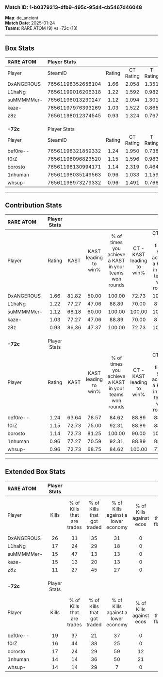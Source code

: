 ### Match ID: 1-b0379213-dfb9-495c-95d4-cb5467d46048  
**Map**: de_ancient  
**Match Date**: 2025-01-24  
**Teams**: RARE ATOM (9) vs -72c (13)  

---  

## Box Stats  

| **RARE ATOM** | Player Stats      |        |           |          |       |       |       |         |        |      |     |
| :- | :- | :-: | :-: | :-: | :-: | :-: | :-: | :-: | :-: | :-: | :-: |
| Player        | SteamID           | Rating | CT Rating | T Rating | KAST  |  ADR  | Kills | Assists | Deaths | K/D  | HS% |
| DxANGEROUS    | 76561198352656104 |  1.66  |   2.058   |  1.351   | 81.82 | 112.7 |  26   |    2    |   16   | 1.63 | 69  |
| L1haNg        | 76561199016206318 |  1.22  |   1.592   |  0.982   | 77.27 | 93.8  |  17   |    8    |   17   | 1.00 | 64  |
| suMMMMMer-    | 76561198013230247 |  1.12  |   1.094   |  1.301   | 68.18 | 88.5  |  15   |    5    |   14   | 1.07 | 80  |
| kaze-         | 76561197976393269 |  1.03  |   1.522   |  0.865   | 77.27 | 69.5  |  15   |    1    |   17   | 0.88 | 40  |
| z8z           | 76561198012374545 |  0.93  |   1.324   |  0.767   | 86.36 | 52.1  |  11   |    5    |   16   | 0.69 | 45  |
|               |                   |        |           |          |       |       |       |         |        |      |     |
|               |                   |        |           |          |       |       |       |         |        |      |     |
|               |                   |        |           |          |       |       |       |         |        |      |     |
| **-72c**      | Player Stats      |        |           |          |       |       |       |         |        |      |     |
| Player        | SteamID           | Rating | CT Rating | T Rating | KAST  |  ADR  | Kills | Assists | Deaths | K/D  | HS% |
| bef0re--      | 76561198321859332 |  1.24  |   1.950   |  0.738   | 63.64 | 88.9  |  19   |    4    |   14   | 1.36 | 52  |
| f0rZ          | 76561198096823520 |  1.15  |   1.596   |  0.983   | 72.73 | 88.5  |  16   |    8    |   16   | 1.00 | 18  |
| borosto       | 76561198130994171 |  1.14  |   2.319   |  0.464   | 72.73 | 88.0  |  17   |    7    |   18   | 0.94 | 70  |
| 1nhuman       | 76561198035149563 |  0.96  |   1.033   |  1.159   | 77.27 | 50.2  |  14   |    7    |   17   | 0.82 | 35  |
| whsup-        | 76561198973279332 |  0.96  |   1.491   |  0.766   | 72.73 | 77.9  |  14   |    7    |   19   | 0.74 | 64  |
---  

## Contribution Stats  

| **RARE ATOM** | Player Stats |       |                      |                                                        |                           |                                                             |                          |                                                            |
| :- | :-: | :-: | :-: | :-: | :-: | :-: | :-: | :-: |
| Player        |    Rating    | KAST  | KAST leading to win% | % of times you achieve a KAST in your teams won rounds | CT - KAST leading to win% | CT - % of times you achieve a KAST in your teams won rounds | T - KAST leading to win% | T - % of times you achieve a KAST in your teams won rounds |
| DxANGEROUS    |     1.66     | 81.82 |        50.00         |                         100.00                         |           72.73           |                           100.00                            |          14.29           |                           100.00                           |
| L1haNg        |     1.22     | 77.27 |        47.06         |                         88.89                          |           70.00           |                            87.50                            |          14.29           |                           100.00                           |
| suMMMMMer-    |     1.12     | 68.18 |        60.00         |                         100.00                         |          100.00           |                           100.00                            |          14.29           |                           100.00                           |
| kaze-         |     1.03     | 77.27 |        47.06         |                         88.89                          |           70.00           |                            87.50                            |          14.29           |                           100.00                           |
| z8z           |     0.93     | 86.36 |        47.37         |                         100.00                         |           72.73           |                           100.00                            |          12.50           |                           100.00                           |
|               |              |       |                      |                                                        |                           |                                                             |                          |                                                            |
|               |              |       |                      |                                                        |                           |                                                             |                          |                                                            |
|               |              |       |                      |                                                        |                           |                                                             |                          |                                                            |
| **-72c**      | Player Stats |       |                      |                                                        |                           |                                                             |                          |                                                            |
| Player        |    Rating    | KAST  | KAST leading to win% | % of times you achieve a KAST in your teams won rounds | CT - KAST leading to win% | CT - % of times you achieve a KAST in your teams won rounds | T - KAST leading to win% | T - % of times you achieve a KAST in your teams won rounds |
| bef0re--      |     1.24     | 63.64 |        78.57         |                         84.62                          |           88.89           |                            88.89                            |          60.00           |                           75.00                            |
| f0rZ          |     1.15     | 72.73 |        75.00         |                         92.31                          |           88.89           |                            88.89                            |          57.14           |                           100.00                           |
| borosto       |     1.14     | 72.73 |        81.25         |                         100.00                         |           90.00           |                           100.00                            |          66.67           |                           100.00                           |
| 1nhuman       |     0.96     | 77.27 |        70.59         |                         92.31                          |           88.89           |                            88.89                            |          50.00           |                           100.00                           |
| whsup-        |     0.96     | 72.73 |        68.75         |                         84.62                          |          100.00           |                            77.78                            |          44.44           |                           100.00                           |
---  

## Extended Box Stats  

| **RARE ATOM** | Player Stats |                            |                            |                                    |                         |                              |                                 |        |                             |                                     |                          |                               |                            |
| :- | :-: | :-: | :-: | :-: | :-: | :-: | :-: | :-: | :-: | :-: | :-: | :-: | :-: |
| Player        |    Kills     | % of Kills that are trades | % of Kills that got traded | % of Kills against a lower economy | % of Kills against ecos | % of Kills that are flawless | % of Kills that are close duels | Deaths | % of Deaths that get traded | % of Deaths against a lower economy | % of Deaths against ecos | % of Deaths that are flawless | % of Deaths that are close |
| DxANGEROUS    |      26      |             31             |             35             |                 31                 |            0            |              62              |                0                |   16   |             19              |                 13                  |            0             |              81               |             0              |
| L1haNg        |      17      |             24             |             29             |                 18                 |            0            |              47              |               12                |   17   |             24              |                 18                  |            0             |              59               |             0              |
| suMMMMMer-    |      15      |             47             |             13             |                 13                 |            0            |              33              |               20                |   14   |             21              |                 14                  |            0             |              57               |             7              |
| kaze-         |      15      |             13             |             20             |                 13                 |            0            |              60              |                7                |   17   |             47              |                 12                  |            0             |              82               |             0              |
| z8z           |      11      |             27             |             45             |                 27                 |            0            |              55              |                9                |   16   |             38              |                 13                  |            0             |              69               |             0              |
|               |              |                            |                            |                                    |                         |                              |                                 |        |                             |                                     |                          |                               |                            |
|               |              |                            |                            |                                    |                         |                              |                                 |        |                             |                                     |                          |                               |                            |
|               |              |                            |                            |                                    |                         |                              |                                 |        |                             |                                     |                          |                               |                            |
| **-72c**      | Player Stats |                            |                            |                                    |                         |                              |                                 |        |                             |                                     |                          |                               |                            |
| Player        |    Kills     | % of Kills that are trades | % of Kills that got traded | % of Kills against a lower economy | % of Kills against ecos | % of Kills that are flawless | % of Kills that are close duels | Deaths | % of Deaths that get traded | % of Deaths against a lower economy | % of Deaths against ecos | % of Deaths that are flawless | % of Deaths that are close |
| bef0re--      |      19      |             37             |             21             |                 37                 |            0            |              58              |                5                |   14   |             14              |                 14                  |            0             |              43               |             7              |
| f0rZ          |      16      |             44             |             38             |                 25                 |            0            |              69              |                0                |   16   |             25              |                 13                  |            0             |              69               |             6              |
| borosto       |      17      |             24             |             29             |                 59                 |           12            |              88              |                0                |   18   |             39              |                 28                  |            6             |              61               |             11             |
| 1nhuman       |      14      |             14             |             36             |                 50                 |           21            |              71              |                0                |   17   |             35              |                 24                  |            0             |              41               |             12             |
| whsup-        |      14      |             14             |             29             |                 7                  |            0            |              64              |                0                |   19   |             26              |                 21                  |            0             |              47               |             5              |
